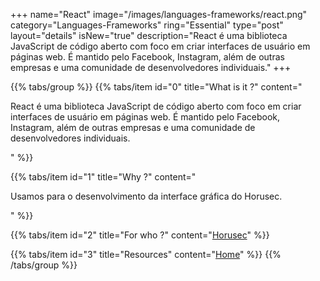+++
name="React"
image="/images/languages-frameworks/react.png"
category="Languages-Frameworks"
ring="Essential"
type="post"
layout="details"
isNew="true"
description="React é uma biblioteca JavaScript de código aberto com foco em criar interfaces de usuário em páginas web. É mantido pelo Facebook, Instagram, além de outras empresas e uma comunidade de desenvolvedores individuais."
+++

{{% tabs/group %}}
  {{% tabs/item id="0" title="What is it ?" content="<p>React é uma biblioteca JavaScript de código aberto com foco em criar interfaces de usuário em páginas web. É mantido pelo Facebook, Instagram, além de outras empresas e uma comunidade de desenvolvedores individuais.</p>" %}}
  
  {{% tabs/item id="1" title="Why ?" content="<p>Usamos para o desenvolvimento da interface gráfica do Horusec.</p>" %}}
  
  {{% tabs/item id="2" title="For who ?" content="<a href='https://horusec.io/site/'>Horusec</a>" %}}

  {{% tabs/item id="3" title="Resources" content="<a href='https://reactjs.org/'>Home</a>" %}}
{{% /tabs/group %}}